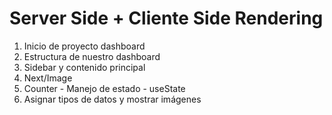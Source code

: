 # Server Side + Cliente Side Rendering
1. Inicio de proyecto dashboard
2. Estructura de nuestro dashboard
3. Sidebar y contenido principal
4. Next/Image
5. Counter - Manejo de estado - useState
6. Asignar tipos de datos y mostrar imágenes